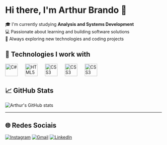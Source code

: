 # Hi there, I'm Arthur Brando 👋

🎓 I'm currently studying **Analysis and Systems Development**  
💻 Passionate about learning and building software solutions  
🚀 Always exploring new technologies and coding projects

## 🧠 Technologies I work with

<p align="left">
  <img src="https://cdn.jsdelivr.net/gh/devicons/devicon/icons/csharp/csharp-original.svg" height="40" alt="C#" />
  <strong style="margin-right: 20px;"></strong>

  <img src="https://cdn.jsdelivr.net/gh/devicons/devicon/icons/html5/html5-original.svg" height="40" alt="HTML5" />
  <strong style="margin-right: 20px;"></strong>

  <img src="https://cdn.jsdelivr.net/gh/devicons/devicon/icons/css3/css3-original.svg" height="40" alt="CSS3" />
  <strong style="margin-right: 20px;"></strong>

  <img src="https://cdn.jsdelivr.net/gh/devicons/devicon/icons/python/python-original.svg" height="40" alt="CSS3" />
  <strong style="margin-right: 20px;"></strong>

  <img src="https://cdn.jsdelivr.net/gh/devicons/devicon/icons/c/c-original.svg" height="40" alt="CSS3" />
  <strong style="margin-right: 20px;"></strong>
</p>

## 📈 GitHub Stats

![Arthur's GitHub stats](https://github-readme-stats.vercel.app/api?username=brandoarth&show_icons=true&theme=radical)

---

## 🌐 Redes Sociais

[![Instagram](https://img.shields.io/badge/Instagram-E4405F?style=for-the-badge&logo=instagram&logoColor=white)](https://instagram.com/)
[![Gmail](https://img.shields.io/badge/Gmail-D14836?style=for-the-badge&logo=gmail&logoColor=white)](mailto:arthur11.brando@gmail.com)
[![LinkedIn](https://img.shields.io/badge/LinkedIn-0A66C2?style=for-the-badge&logo=linkedin&logoColor=white)](https://linkedin.com/in/seuperfil)


